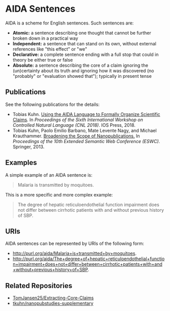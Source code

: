 AIDA Sentences
==============

AIDA is a scheme for English sentences. Such sentences are:

- **Atomic:** a sentence describing one thought that cannot be further broken
  down in a practical way
- **Independent:** a sentence that can stand on its own, without external
  references like "this effect" or "we"
- **Declarative:** a complete sentence ending with a full stop that could in
  theory be either true or false
- **Absolute:** a sentence describing the core of a claim ignoring the
  (un)certainty about its truth and ignoring how it was discovered (no
  "probably" or "evaluation showed that"); typically in present tense


Publications
------------

See the following publications for the details:

- Tobias Kuhn. [Using the AIDA Language to Formally Organize Scientific
  Claims](https://doi.org/10.3233/978-1-61499-904-1-52). In _Proceedings of the
  Sixth International Workshop on Controlled Natural Language (CNL 2018)_. IOS
  Press, 2018.
- Tobias Kuhn, Paolo Emilio Barbano, Mate Levente Nagy, and Michael Krauthammer.
  [Broadening the Scope of Nanopublications.](http://www.tkuhn.org/pub/kuhn2013eswc.pdf)
  In _Proceedings of the 10th Extended Semantic Web Conference (ESWC)_.
  Springer, 2013.


Examples
--------

A simple example of an AIDA sentence is:

> Malaria is transmitted by moquitoes.

This is a more specific and more complex example:

> The degree of hepatic reticuloendothelial function impairment does not differ
> between cirrhotic patients with and without previous history of SBP.


URIs
----

AIDA sentences can be represented by URIs of the following form:

- http://purl.org/aida/Malaria+is+transmitted+by+moquitoes.
- http://purl.org/aida/The+degree+of+hepatic+reticuloendothelial+function+impairment+does+not+differ+between+cirrhotic+patients+with+and+without+previous+history+of+SBP.


Related Repositories
--------------------

- [TomJansen25/Extracting-Core-Claims](https://github.com/TomJansen25/Extracting-Core-Claims)
- [tkuhn/nanopubstudies-supplementary](https://github.com/tkuhn/nanopubstudies-supplementary)


